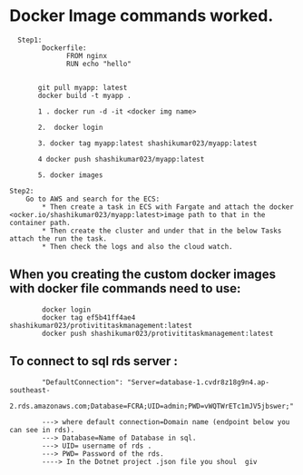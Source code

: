 # Docker Image commands worked.

      Step1:
            Dockerfile:
                  FROM nginx
                  RUN echo "hello"

            
           git pull myapp: latest
           docker build -t myapp .
           
           1 . docker run -d -it <docker img name> 
           
           2.  docker login
           
           3. docker tag myapp:latest shashikumar023/myapp:latest
           
           4 docker push shashikumar023/myapp:latest
           
           5. docker images

    Step2:
        Go to AWS and search for the ECS:
            * Then create a task in ECS with Fargate and attach the docker <ocker.io/shashikumar023/myapp:latest>image path to that in the container path.
            * Then create the cluster and under that in the below Tasks attach the run the task.
            * Then check the logs and also the cloud watch.


 ## When you creating the custom docker images with docker file commands need to use:
            
            docker login
            docker tag ef5b41ff4ae4 shashikumar023/protivititaskmanagement:latest
            docker push shashikumar023/protivititaskmanagement:latest

## To connect to sql rds server :
            "DefaultConnection": "Server=database-1.cvdr8z18g9n4.ap-southeast- 
            2.rds.amazonaws.com;Database=FCRA;UID=admin;PWD=vWQTWrETc1mJV5jbswer;"
            
            ---> where default connection=Domain name (endpoint below you can see in rds).
            ---> Database=Name of Database in sql.
            ---> UID= username of rds .
            ---> PWD= Password of the rds.
            ----> In the Dotnet project .json file you shoul  giv
                        
            
  

